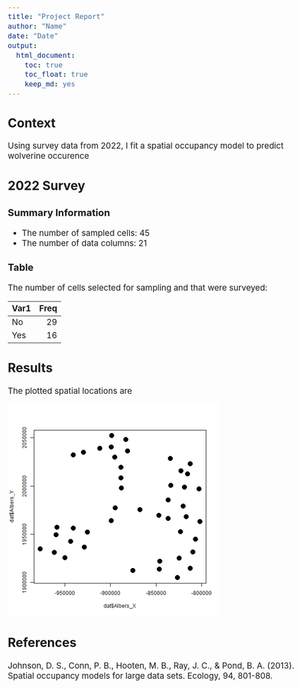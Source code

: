 ```yaml
---
title: "Project Report"
author: "Name"
date: "Date"
output:     
  html_document:
    toc: true
    toc_float: true
    keep_md: yes
---
```


<style type="text/css">
.main-container {
  max-width: 1800px;
  margin-left: auto;
  margin-right: auto;
}
</style>

<style type="text/css">
  body{
  font-size: 14pt;
}
</style>

## **Context**

Using survey data from 2022,  I fit a spatial occupancy model to predict wolverine occurence



## **2022 Survey**

### Summary Information

- The number of sampled cells: 45
- The number of data columns: 21

### Table

The number of cells selected for sampling and that were surveyed: 

|Var1 | Freq|
|:----|----:|
|No   |   29|
|Yes  |   16|


## **Results**

The plotted spatial locations are

![](../plots/locations.png)


## **References**

Johnson, D. S., Conn, P. B., Hooten, M. B., Ray, J. C., \& Pond, B. A. (2013). Spatial occupancy models for large data sets. Ecology, 94, 801-808.
